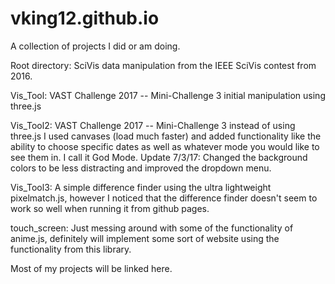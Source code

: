 # vking12.github.io

A collection of projects I did or am doing.

Root directory: SciVis data manipulation from the IEEE SciVis contest from 2016.

Vis_Tool: VAST Challenge 2017 -- Mini-Challenge 3 initial manipulation using three.js

Vis_Tool2: VAST Challenge 2017 -- Mini-Challenge 3 instead of using three.js I used canvases (load much faster) and added
functionality like the ability to choose specific dates as well as whatever mode you would like to see them in.
I call it God Mode.
Update 7/3/17: Changed the background colors to be less distracting and improved the dropdown menu.

Vis_Tool3: A simple difference finder using the ultra lightweight pixelmatch.js, however I noticed that the difference finder doesn't seem to work so well when running it from github pages.

touch_screen: Just messing around with some of the functionality of anime.js, definitely will implement some sort of website using the functionality from this library.

Most of my projects will be linked here.
